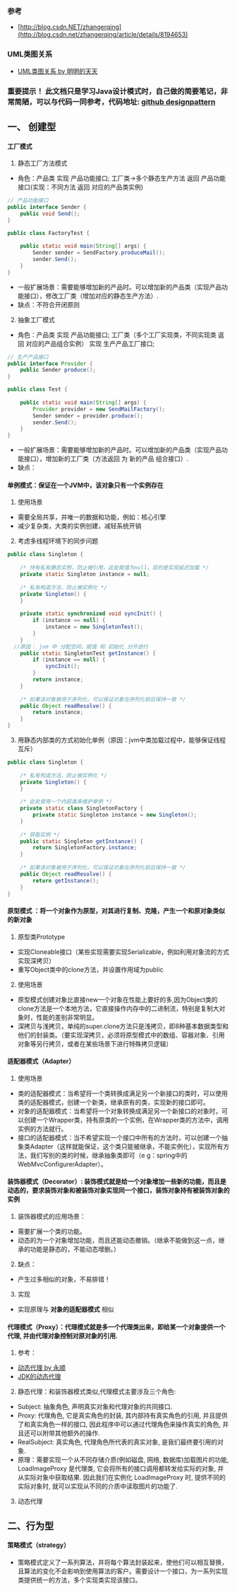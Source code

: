 ### 参考
* [http://blog.csdn.NET/zhangerqing](http://blog.csdn.net/zhangerqing/article/details/8194653)

### UML类图关系
* [UML类图关系 by 明明的天天](http://www.cnblogs.com/olvo/archive/2012/05/03/2481014.html)

### **重要提示！** 此文档只是学习Java设计模式时，自己做的简要笔记，非常简陋，可以与代码一同参考，代码地址: [github designpattern](https://github.com/pmzgit/parent/tree/master/common-util/src/test/java/designpattern)

## 一、 创建型
#### 工厂模式

1. 静态工厂方法模式
* 角色：产品类 实现 产品功能接口; 工厂类->多个静态生产方法 返回 产品功能接口(实现：不同方法 返回 对应的产品类实例)
```java
// 产品功能接口
public interface Sender {  
    public void Send();  
}  

public class FactoryTest {  
  
    public static void main(String[] args) {      
        Sender sender = SendFactory.produceMail();  
        sender.Send();  
    }  
}  
```
* 一般扩展场景：需要能够增加新的产品时。可以增加新的产品类（实现产品功能接口），修改工厂类（增加对应的静态生产方法）.
* 缺点：不符合开闭原则 
2. 抽象工厂模式
* 角色：产品类 实现 产品功能接口; 工厂类（多个工厂实现类，不同实现类 返回 对应的产品组合实例） 实现 生产产品工厂接口;
```java
// 生产产品接口
public interface Provider {  
    public Sender produce();  
}  

public class Test {  
  
    public static void main(String[] args) {  
        Provider provider = new SendMailFactory();  
        Sender sender = provider.produce();  
        sender.Send();  
    }  
}  
```
* 一般扩展场景：需要能够增加新的产品时。可以增加新的产品类（实现产品功能接口），增加新的工厂类（方法返回 为 新的产品 组合接口）.
* 缺点： 

#### 单例模式：保证在一个JVM中，该对象只有一个实例存在
1. 使用场景
* 需要全局共享，并唯一的数据和功能，例如：核心引擎
* 减少复杂类，大类的实例创建，减轻系统开销
2. 考虑多线程环境下的同步问题
```java
public class Singleton {  
  
    /* 持有私有静态实例，防止被引用，此处赋值为null，目的是实现延迟加载 */  
    private static Singleton instance = null;  
  
    /* 私有构造方法，防止被实例化 */  
    private Singleton() {  
    }  
  
    private static synchronized void syncInit() {  
        if (instance == null) {  
            instance = new SingletonTest();  
        }  
    }  
  //原因： jvm 中 分配空间，赋值 和 初始化 分开进行
    public static SingletonTest getInstance() {  
        if (instance == null) {  
            syncInit();  
        }  
        return instance;  
    }  
  
    /* 如果该对象被用于序列化，可以保证对象在序列化前后保持一致 */  
    public Object readResolve() {  
        return instance;  
    }  
}  
```
3. 用静态内部类的方式初始化单例（原因：jvm中类加载过程中，能够保证线程互斥）
```java
public class Singleton {  
  
    /* 私有构造方法，防止被实例化 */  
    private Singleton() {  
    }  
  
    /* 此处使用一个内部类来维护单例 */  
    private static class SingletonFactory {  
        private static Singleton instance = new Singleton();  
    }  
  
    /* 获取实例 */  
    public static Singleton getInstance() {  
        return SingletonFactory.instance;  
    }  
  
    /* 如果该对象被用于序列化，可以保证对象在序列化前后保持一致 */  
    public Object readResolve() {  
        return getInstance();  
    }  
}  

```
#### 原型模式 ：将一个**对象**作为原型，对其进行复制、克隆，产生一个和原对象类似的新对象
1. 原型类Prototype 
* 实现Cloneable接口（某些实现需要实现Serializable，例如利用对象流的方式实现深拷贝）
* 重写Object类中的clone方法，并设置作用域为public
2. 使用场景
* 原型模式创建对象比直接new一个对象在性能上要好的多,因为Object类的clone方法是一个本地方法，它直接操作内存中的二进制流，特别是复制大对象时，性能的差别非常明显。
* 深拷贝与浅拷贝，单纯的super.clone方法只是浅拷贝，即8种基本数据类型和他们的封装类。（要实现深拷贝，必须将原型模式中的数组、容器对象、引用对象等另行拷贝，或者在某些场景下进行特殊拷贝逻辑）

#### 适配器模式（Adapter）
1. 使用场景
* 类的适配器模式：当希望将一个类转换成满足另一个新接口的类时，可以使用类的适配器模式，创建一个新类，继承原有的类，实现新的接口即可。
* 对象的适配器模式：当希望将一个对象转换成满足另一个新接口的对象时，可以创建一个Wrapper类，持有原类的一个实例，在Wrapper类的方法中，调用实例的方法就行。
* 接口的适配器模式：当不希望实现一个接口中所有的方法时，可以创建一个抽象类Adapter（这样就能保证，这个类只能被继承，不能实例化），实现所有方法，我们写别的类的时候，继承抽象类即可（e g：spring中的WebMvcConfigurerAdapter）。

#### 装饰器模式（Decorator）: 装饰模式就是给一个对象增加一些新的功能，而且是动态的，要求装饰对象和被装饰对象实现同一个接口，装饰对象持有被装饰对象的实例
1. 装饰器模式的应用场景：  
* 需要扩展一个类的功能。
* 动态的为一个对象增加功能，而且还能动态撤销。（继承不能做到这一点，继承的功能是静态的，不能动态增删。）
2. 缺点：
* 产生过多相似的对象，不易排错！
3. 实现
* 实现原理与 **对象的适配器模式** 相似

#### 代理模式（Proxy）：代理模式就是多一个代理类出来，即给某一个对象提供一个代理, 并由代理对象控制对原对象的引用.
1. 参考：
* [动态代理 by 永顺](https://segmentfault.com/a/1190000007089902)
* [JDK的动态代理](http://blog.jobbole.com/104433/)
2. 静态代理：和装饰器模式类似,代理模式主要涉及三个角色:
* Subject: 抽象角色, 声明真实对象和代理对象的共同接口.
* Proxy: 代理角色, 它是真实角色的封装, 其内部持有真实角色的引用, 并且提供了和真实角色一样的接口, 因此程序中可以通过代理角色来操作真实的角色, 并且还可以附带其他额外的操作.
* RealSubject: 真实角色, 代理角色所代表的真实对象, 是我们最终要引用的对象.
* 原理：需要实现一个从不同存储介质(例如磁盘, 网络, 数据库)加载图片的功能, LoadImageProxy 是代理类, 它会将所有的接口调用都转发给实际的对象, 并从实际对象中获取结果. 因此我们在实例化 LoadImageProxy 时, 提供不同的实际对象时, 就可以实现从不同的介质中读取图片的功能了.
3. 动态代理





## 二、行为型
#### 策略模式（strategy）
* 策略模式定义了一系列算法，并将每个算法封装起来，使他们可以相互替换，且算法的变化不会影响到使用算法的客户。需要设计一个接口，为一系列实现类提供统一的方法，多个实现类实现该接口。
